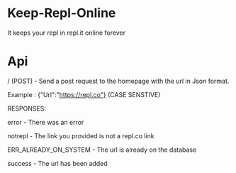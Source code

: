 # Keep-Repl-Online
It keeps your repl in repl.it online forever
# Api
/ (POST) - Send a post request to the homepage with the url in Json format. 

Example : {"Url":"https://repl.co"} (CASE SENSTIVE)

RESPONSES:

error - There was an error

notrepl - The link you provided is not a repl.co link

ERR_ALREADY_ON_SYSTEM - The url is already on the database

success - The url has been added
